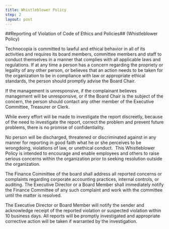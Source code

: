```yaml
---
title: Whistleblower Policy
step: 2
layout: post
---
```


##Reporting of Violation of Code of Ethics and Policies##
(Whistleblower Policy)

Technocopia is committed to lawful and ethical behavior in all of its activities and
requires its board members, committee members and staff to conduct themselves in a
manner that complies with all applicable laws and regulations. If at any time a person has
a concern regarding the propriety or legality of any other person, or believes that an
action needs to be taken for the organization to be in compliance with law or appropriate
ethical standards, the person should promptly advise the Board Chair.

If the management is unresponsive, if the complainant believes management will be
unresponsive, or if the Board Chair is the subject of the concern, the person should
contact any other member of the Executive Committee, Treasurer or Clerk.

While every effort will be made to investigate the report discreetly, because of the need
to investigate the report, correct the problem and prevent future problems, there is no
promise of confidentiality.

No person will be discharged, threatened or discriminated against in any manner for
reporting in good faith what he or she perceives to be wrongdoing, violations of law, or
unethical conduct.  This Whistleblower Policy is intended to encourage and
enable employees and others to raise serious concerns within the organization prior to
seeking resolution outside the organization.

The Finance Committee of the board shall address all reported concerns or complaints
regarding corporate accounting practices, internal controls, or auditing. The Executive
Director or a Board Member shall immediately notify the Finance Committee of any such
complaint and work with the committee until the matter is resolved.

The Executive Director or Board Member will notify the sender and acknowledge receipt
of the reported violation or suspected violation within 10 business days. All reports will
be promptly investigated and appropriate corrective action will be taken if warranted by
the investigation.
